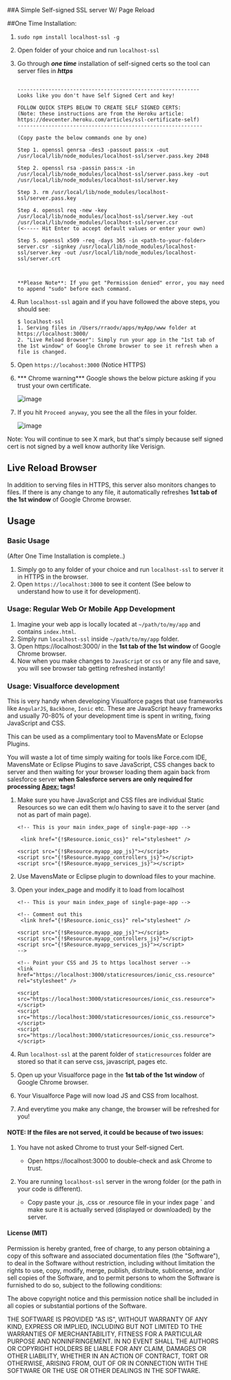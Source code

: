 ##A Simple Self-signed SSL server W/ Page Reload

##One Time Installation: 

1. `sudo npm install localhost-ssl -g`
2. Open folder of your choice and run `localhost-ssl` 
3. Go through ***one time*** installation of self-signed certs so the tool can server files in ***https***


	```
		
	-----------------------------------------------------------
	Looks like you don't have Self Signed Cert and key!
	
	FOLLOW QUICK STEPS BELOW TO CREATE SELF SIGNED CERTS:
	(Note: these instructions are from the Heroku article: https://devcenter.heroku.com/articles/ssl-certificate-self)
	------------------------------------------------------------
	
	(Copy paste the below commands one by one)
	
	Step 1. openssl genrsa -des3 -passout pass:x -out /usr/local/lib/node_modules/localhost-ssl/server.pass.key 2048 
	
	Step 2. openssl rsa -passin pass:x -in /usr/local/lib/node_modules/localhost-ssl/server.pass.key -out /usr/local/lib/node_modules/localhost-ssl/server.key 
	
	Step 3. rm /usr/local/lib/node_modules/localhost-ssl/server.pass.key 
	
	Step 4. openssl req -new -key /usr/local/lib/node_modules/localhost-ssl/server.key -out /usr/local/lib/node_modules/localhost-ssl/server.csr                  (<----- Hit Enter to accept default values or enter your own) 
	
	Step 5. openssl x509 -req -days 365 -in <path-to-your-folder> server.csr -signkey /usr/local/lib/node_modules/localhost-ssl/server.key -out /usr/local/lib/node_modules/localhost-ssl/server.crt
	
	
	
	**Please Note**: If you get "Permission denied" error, you may need to append "sudo" before each command.

	```
	
4. Run `localhost-ssl` again and if you have followed the above steps, you should see:

	```
	$ localhost-ssl 
	1. Serving files in /Users/rraodv/apps/myApp/www folder at https://localhost:3000/
	2. "Live Reload Browser": Simply run your app in the "1st tab of the 1st window" of Google Chrome browser to see it refresh when a file is changed.
	
	```
5. Open `https://locahost:3000` (Notice HTTPS)
6. *** Chrome warning*** Google shows the below picture asking if you trust your own certificate.

	![image](https://raw.githubusercontent.com/rajaraodv/localhost-ssl/master/chrome-warning.png)

7. If you hit `Proceed anyway`, you see the all the files in your folder. 

	![image](https://raw.githubusercontent.com/rajaraodv/localhost-ssl/master/files-being-served.png)

Note: You will continue to see X mark, but that's simply because self signed cert is not signed by a well know authority like Verisign.



## Live Reload Browser
In addition to serving files in HTTPS, this server also monitors changes to files. If there is any change to any file, it automatically refreshes **1st tab of the 1st window** of Google Chrome browser. 

## Usage

### Basic Usage
(After One Time Installation is complete..)

1. Simply go to any folder of your choice and run `localhost-ssl` to server it in HTTPS in the browser.
2. Open `https://localhost:3000` to see it content (See below to understand how to use it for development).

### Usage: Regular Web Or Mobile App Development

1. Imagine your web app is locally located at `~/path/to/my/app` and contains `index.html`. 
2. Simply run `localhost-ssl` inside `~/path/to/my/app` folder. 
3. Open https://localhost:3000/ in the  **1st tab of the 1st window** of Google Chrome browser. 
4. Now when you make changes to `JavaScript` or `css` or any file and save, you will see browser tab getting refreshed instantly!


### Usage: Visualforce development
This is very handy when developing Visualforce pages that use frameworks like `AngularJS`, `Backbone`, `Ionic` etc. These are JavaScript heavy frameworks and usually 70-80% of your development time is spent in writing, fixing JavaScript and CSS. 



This can be used as a complimentary tool to MavensMate or Eclopse Plugins. 

You will waste a lot of time simply waiting for tools like Force.com IDE, MavensMate or Eclipse Plugins to save JavaScript, CSS changes back to server and then waiting for your browser loading them again back from salesforce server **when Salesforce servers are only required for processing <Apex:> tags!**

1. Make sure you have JavaScript and CSS files are individual Static Resources so we can edit them w/o having to save it to the server (and not as part of main page).
	
	```	
	<!-- This is your main index_page of single-page-app -->
	
	 <link href="{!$Resource.ionic_css}" rel="stylesheet" />
	  
	<script src="{!$Resource.myapp_app_js}"></script>
    <script src="{!$Resource.myapp_controllers_js}"></script>
    <script src="{!$Resource.myapp_services_js}"></script>
   ```


2. Use MavensMate or Eclipse plugin to download files to your machine.
3. Open your index_page and modify it to load from localhost
	
	```	
	<!-- This is your main index_page of single-page-app -->
	
	<!-- Comment out this
	 <link href="{!$Resource.ionic_css}" rel="stylesheet" />
	  
	<script src="{!$Resource.myapp_app_js}"></script>
    <script src="{!$Resource.myapp_controllers_js}"></script>
    <script src="{!$Resource.myapp_services_js}"></script>
    -->
    
    <!-- Point your CSS and JS to https localhost server -->
    <link href="https://localhost:3000/staticresources/ionic_css.resource" rel="stylesheet" />
	  
	<script src="https://localhost:3000/staticresources/ionic_css.resource"></script>
    <script src="https://localhost:3000/staticresources/ionic_css.resource"></script>
    <script src="https://localhost:3000/staticresources/ionic_css.resource"></script>
    
   ```

4. Run `localhost-ssl` at the parent folder of `staticresources` folder are stored so that it can serve css, javascript, pages etc.

5. Open up your Visualforce page  in the **1st tab of the 1st window** of Google Chrome browser. 
   
6. Your Visualforce Page will now load JS and CSS from localhost.
7. And everytime you make any change, the browser will be refreshed for you!


#### NOTE: If the files are not served, it could be because of two issues:
1. You have not asked Chrome to trust your Self-signed Cert.
   - Open https://localhost:3000 to double-check and ask Chrome to trust.
  
2. You are running `localhost-ssl` server in the wrong folder (or the path in your code is different).
   - Copy paste your .js, .css or .resource file in your index page ` and make sure it is actually served (displayed or downloaded) by the server.
 
 
  


#### License (MIT)
Permission is hereby granted, free of charge, to any person obtaining a copy
of this software and associated documentation files (the "Software"), to deal
in the Software without restriction, including without limitation the rights
to use, copy, modify, merge, publish, distribute, sublicense, and/or sell
copies of the Software, and to permit persons to whom the Software is
furnished to do so, subject to the following conditions:

The above copyright notice and this permission notice shall be included in
all copies or substantial portions of the Software.

THE SOFTWARE IS PROVIDED "AS IS", WITHOUT WARRANTY OF ANY KIND, EXPRESS OR
IMPLIED, INCLUDING BUT NOT LIMITED TO THE WARRANTIES OF MERCHANTABILITY,
FITNESS FOR A PARTICULAR PURPOSE AND NONINFRINGEMENT. IN NO EVENT SHALL THE
AUTHORS OR COPYRIGHT HOLDERS BE LIABLE FOR ANY CLAIM, DAMAGES OR OTHER
LIABILITY, WHETHER IN AN ACTION OF CONTRACT, TORT OR OTHERWISE, ARISING FROM,
OUT OF OR IN CONNECTION WITH THE SOFTWARE OR THE USE OR OTHER DEALINGS IN
THE SOFTWARE.






